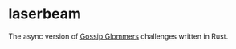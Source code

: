 # laserbeam

The async version of [Gossip Glommers](https://fly.io/dist-sys) challenges written in Rust.
